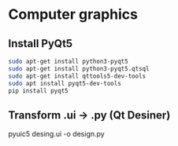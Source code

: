 # Computer graphics

## Install PyQt5
```bash
sudo apt-get install python3-pyqt5
sudo apt-get install python3-pyqt5.qtsql
sudo apt-get install qttools5-dev-tools
sudo apt install pyqt5-dev-tools
pip install pyqt5
```

## Transform .ui -> .py (Qt Desiner)
pyuic5 desing.ui -o design.py
